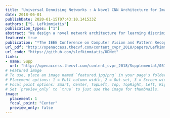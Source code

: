 ```yaml
---
title: "Universal Denoising Networks : A Novel CNN Architecture for Image Denoising"
date: 2018-06-01
publishDate: 2020-01-15T07:43:10.141533Z
authors: ["S. Lefkimmiatis"]
publication_types: ["1"]
abstract: "We design a novel network architecture for learning discriminative image models that are employed to efficiently tackle the problem of grayscale and color image denoising. Based on the proposed architecture, we introduce two different variants. The first network involves convolutional layers as a core component, while the second one relies instead on non-local filtering layers and thus it is able to exploit the inherent non-local self-similarity property of natural images. As opposed to most of the existing deep network approaches, which require the training of a specific model for each considered noise level, the proposed models are able to handle a wide range of noise levels using a single set of learned parameters, while they are very robust when the noise degrading the latent image does not match the statistics of the noise used during training. The latter argument is supported by results that we report on publicly available images corrupted by unknown noise and which we compare against solutions obtained by competing methods. At the same time the introduced networks achieve excellent results under additive white Gaussian noise (AWGN), which are comparable to those of the current state-of-the-art network, while they depend on a more shallow architecture with the number of trained parameters being one order of magnitude smaller. These properties make the proposed networks ideal candidates to serve as sub-solvers on restoration methods that deal with general inverse imaging problems such as deblurring, demosaicking, superresolution, etc."
featured: true
publication: "*The IEEE Conference on Computer Vision and Pattern Recognition (CVPR)*"
url_pdf: "http://openaccess.thecvf.com/content_cvpr_2018/papers/Lefkimmiatis_Universal_Denoising_Networks_CVPR_2018_paper.pdf"
url_code: "https://github.com/slefkimmiatis/UDNet"
links:
- name: Supp
  url: "http://openaccess.thecvf.com/content_cvpr_2018/Supplemental/0512-supp.pdf"
# Featured image
# To use, place an image named `featured.jpg/png` in your page's folder.
# Placement options: 1 = Full column width, 2 = Out-set, 3 = Screen-width
# Focal point options: Smart, Center, TopLeft, Top, TopRight, Left, Right, BottomLeft, Bottom, BottomRight
# Set `preview_only` to `true` to just use the image for thumbnails.
image:
  placement: 1
  focal_point: "Center"
  preview_only: false
---
```



